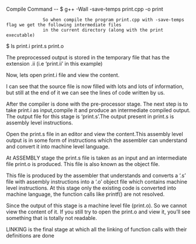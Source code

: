 Compile Command --
                  $ g++ -Wall -save-temps print.cpp -o print
                  
                  So when compile the program print.cpp with -save-temps flag we get the following intermediate files
                  in the current directory (along with the print executable)
                  
$ ls
print.i
print.s
print.o

The preprocessed output is stored in the temporary file that has the extension .ii (i.e ‘print.ii’ in this example)

Now, lets open print.i file and view the content.

I can see that the source file is now filled with lots and lots of information, 
but still at the end of it we can see the lines of code written by us.



After the compiler is done with the pre-processor stage. The next step is to take print.i as input,compile it and produce 
an intermediate compiled output. The output file for this stage is ‘print.s’.The output present in print.s is assembly level
instructions.

Open the print.s file in an editor and view the content.This assembly level output is in some form of 
instructions which the assembler can understand and convert it into machine level language.

At ASSEMBLY stage the print.s file is taken as an input and an intermediate file print.o is produced.
This file is also known as the object file.

This file is produced by the assembler that understands and converts a ‘.s’ file with assembly instructions into a ‘.o’ 
object file which contains machine level instructions. At this stage only the
existing code is converted into machine language, the function calls like printf() are not resolved.

Since the output of this stage is a machine level file (print.o). So we cannot view the content of it.
If you still try to open the print.o and view it, you’ll see something that is totally not readable.


LINKING is the final stage at which all the linking of function calls with their definitions are done












